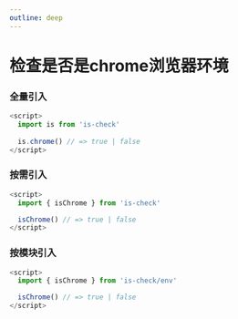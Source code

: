 ```yaml
---
outline: deep
---
```


# 检查是否是chrome浏览器环境

### 全量引入
```javascript
<script>
  import is from 'is-check'
  
  is.chrome() // => true | false
</script>
````
### 按需引入
```javascript
<script>
  import { isChrome } from 'is-check'

  isChrome() // => true | false
</script>
````
### 按模块引入
```javascript
<script>
  import { isChrome } from 'is-check/env'

  isChrome() // => true | false
</script>
````
